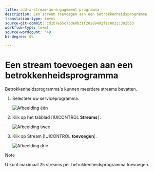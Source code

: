 ```yaml
---
title: add-a-stream-an-engagement-programma
description: Een stream toevoegen aan een betrokkenheidsprogramma
translation-type: tm+mt
source-git-commit: cd1b7e65c73de0b31f20289402f1c0832c382b33
workflow-type: tm+mt
source-wordcount: '49'
ht-degree: 0%

---
```



# Een stream toevoegen aan een betrokkenheidsprogramma

Betrokkenheidsprogramma&#39;s kunnen meerdere streams bevatten.

1. Selecteer uw serviceprogramma.

   ![Afbeelding één](/help/sky/assets/engagement-programs/add-a-stream-to-an-engagement-program/add-a-stream-to-an-engagement-program-1.png)

1. Klik op het tabblad [!UICONTROL **Streams**] .

   ![Afbeelding twee](/help/sky/assets/engagement-programs/add-a-stream-to-an-engagement-program/add-a-stream-to-an-engagement-program-2.png)

1. Klik op Stream [!UICONTROL **toevoegen**].

   ![Afbeelding drie](/help/sky/assets/engagement-programs/add-a-stream-to-an-engagement-program/add-a-stream-to-an-engagement-program-3.png)

>[!NOTE]
>
>U kunt maximaal 25 streams per betrokkenheidsprogramma toevoegen.
